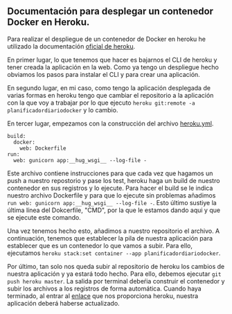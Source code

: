 ## Documentación para desplegar un contenedor Docker en Heroku.

Para realizar el despliegue de un contenedor de Docker en heroku he utilizado la documentación [oficial de heroku](https://devcenter.heroku.com/articles/build-docker-images-heroku-yml). 

En primer lugar, lo que tenemos que hacer es bajarnos el CLI de heroku y tener creada la aplicación en la web. Como ya tengo un despliegue hecho obviamos los pasos para instalar el CLI y para crear una aplicación.

En segundo lugar, en mi caso, como tengo la aplicación desplegada de varias formas en heroku tengo que cambiar el repositorio a la aplicación con la que voy a trabajar por lo que ejecuto `heroku git:remote -a planificadordiariodocker` y lo cambio.

En tercer lugar, empezamos con la construcción del archivo [heroku.yml](https://github.com/jomaenfe/Planificador_diario-IV1819/blob/master/heroku.yml).

```
build:
  docker:
    web: Dockerfile
run:
  web: gunicorn app:__hug_wsgi__ --log-file -
```

Este archivo contiene instrucciones para que cada vez que hagamos un push a nuestro repostorio y pase los test, heroku haga un build de nuestro contenedor en sus registros y lo ejecute. Para hacer el build se le indica nuestro archivo Dockerfile y para que lo ejecute sin problemas añadimos `run web: gunicorn app:__hug_wsgi__ --log-file -`. Esto último sustiye la última línea del Dokcerfile, "CMD", por la que le estamos dando aqui y que se ejecute este comando.

Una vez tenemos hecho esto, añadimos a nuestro repositorio el archivo. A continuación, tenemos que establecer la pila de nuestra aplicación para establecer que es un contenedor lo que vamos a subir. Para ello, ejecutamos `heroku stack:set container --app planificadordiariodocker`. 

Por último, tan solo nos queda subir al repositorio de heroku los cambios de nuestra aplicación y ya estará todo hecho. Para ello, debemos ejecutar `git push heroku master`. La salida por terminal debeŕia construir el contenedor y subir los archivos a los registros de forma automática. Cuando haya terminado, al entrar al [enlace](https://planificadordiariodocker.herokuapp.com/status) que nos proporciona heroku, nuestra aplicación deberá haberse actualizado. 